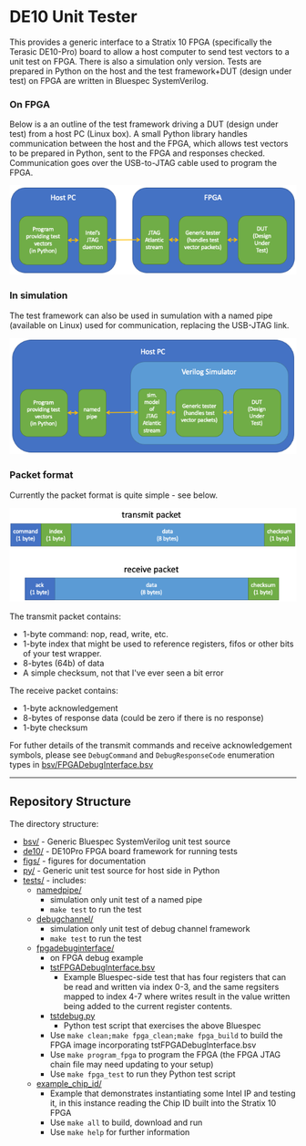 # DE10 Unit Tester

This provides a generic interface to a Stratix 10 FPGA (specifically
the Terasic DE10-Pro) board to allow a host computer to send test
vectors to a unit test on FPGA.  There is also a simulation only
version.  Tests are prepared in Python on the host and the test
framework+DUT (design under test) on FPGA are written in Bluespec
SystemVerilog.

### On FPGA

Below is a an outline of the test framework driving a DUT (design
under test) from a host PC (Linux box).  A small Python library
handles communication between the host and the FPGA, which allows test
vectors to be prepared in Python, sent to the FPGA and responses
checked.  Communication goes over the USB-to-JTAG cable used to
program the FPGA.

![Overview on FPGA](figs/overview-on-fpga.png)

### In simulation

The test framework can also be used in sumulation with a named pipe
(available on Linux) used for communication, replacing the USB-JTAG
link.

![Overview in simulation](figs/overview-in-simulation.png)

### Packet format

Currently the packet format is quite simple - see below.

![Packet format](figs/packet-format.png)

The transmit packet contains:
* 1-byte command: nop, read, write, etc.
* 1-byte index that might be used to reference registers, fifos or
other bits of your test wrapper.
* 8-bytes (64b) of data
* A simple checksum, not that I've ever seen a bit error

The receive packet contains:
* 1-byte acknowledgement
* 8-bytes of response data (could be zero if there is no response)
* 1-byte checksum

For futher details of the transmit commands and receive
acknowledgement symbols, please see `DebugCommand` and
`DebugResponseCode` enumeration types in
[bsv/FPGADebugInterface.bsv](bsv/FPGADebugInterface.bsv)

---
## Repository Structure

The directory structure:
* [bsv/](bsv) - Generic Bluespec SystemVerilog unit test source
* [de10/](de10) - DE10Pro FPGA board framework for running tests
* [figs/](figs) - figures for documentation
* [py/](py) - Generic unit test source for host side in Python
* [tests/](tests) - includes:
  * [namedpipe/](tests/namedpipe)
    * simulation only unit test of a named pipe
    * `make test` to run the test
  * [debugchannel/](tests/namedpipe)
    * simulation only unit test of debug channel framework
    * `make test` to run the test
  * [fpgadebuginterface/](tests/fpgadebuginterface)
    * on FPGA debug example
    * [tstFPGADebugInterface.bsv](tests/fpgadebuginterface/tstFPGADebugInterface.bsv)
      * Example Bluespec-side test that has four registers that can be read and written via index 0-3, and the same regsiters mapped to index 4-7 where writes result in the value written being added to the current register contents.
    * [tstdebug.py](tests/fpgadebuginterface/tstdebug.py)
      * Python test script that exercises the above Bluespec
    * Use `make clean;make fpga_clean;make fpga_build` to build the FPGA image incorporating tstFPGADebugInterface.bsv
    * Use `make program_fpga` to program the FPGA (the FPGA JTAG chain file may need updating to your setup)
    * Use `make fpga_test` to run they Python test script
  * [example_chip_id/](tests/example_chip_id) 
    * Example that demonstrates instantiating some Intel IP and testing it, in this instance reading the Chip ID built into the Stratix 10 FPGA
    * Use `make all` to build, download and run
    * Use `make help` for further information

